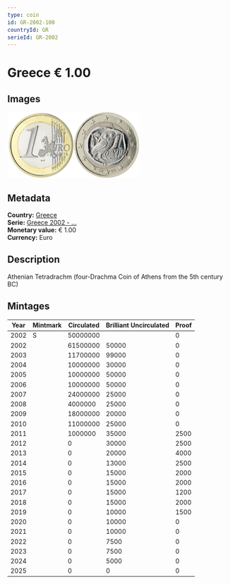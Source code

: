 ```yaml
---
type: coin
id: GR-2002-100
countryId: GR
serieId: GR-2002
---
```


# Greece € 1.00

## Images

<img src="../../../Images/common-2002-100.webp" height="150" alt="Front image"><img src="Images/greece-2002-100.webp" height="150" alt="Back image">

## Metadata

**Country:** [Greece](../index.md)\
**Serie:** [Greece 2002 - ...](index.md)\
**Monetary value:** € 1.00\
**Currency:** Euro

## Description

Athenian Tetradrachm (four-Drachma Coin of Athens from the 5th century BC)

## Mintages

| Year | Mintmark | Circulated | Brilliant Uncirculated | Proof |
| ---- | -------- | ---------- | ---------------------- | ----- |
| 2002 | S        | 50000000   |                        | 0     |
| 2002 |          | 61500000   | 50000                  | 0     |
| 2003 |          | 11700000   | 99000                  | 0     |
| 2004 |          | 10000000   | 30000                  | 0     |
| 2005 |          | 10000000   | 50000                  | 0     |
| 2006 |          | 10000000   | 50000                  | 0     |
| 2007 |          | 24000000   | 25000                  | 0     |
| 2008 |          | 4000000    | 25000                  | 0     |
| 2009 |          | 18000000   | 20000                  | 0     |
| 2010 |          | 11000000   | 25000                  | 0     |
| 2011 |          | 1000000    | 35000                  | 2500  |
| 2012 |          | 0          | 30000                  | 2500  |
| 2013 |          | 0          | 20000                  | 4000  |
| 2014 |          | 0          | 13000                  | 2500  |
| 2015 |          | 0          | 15000                  | 2000  |
| 2016 |          | 0          | 15000                  | 2000  |
| 2017 |          | 0          | 15000                  | 1200  |
| 2018 |          | 0          | 15000                  | 2000  |
| 2019 |          | 0          | 10000                  | 1500  |
| 2020 |          | 0          | 10000                  | 0     |
| 2021 |          | 0          | 10000                  | 0     |
| 2022 |          | 0          | 7500                   | 0     |
| 2023 |          | 0          | 7500                   | 0     |
| 2024 |          | 0          | 5000                   | 0     |
| 2025 |          | 0          | 0                      | 0     |
